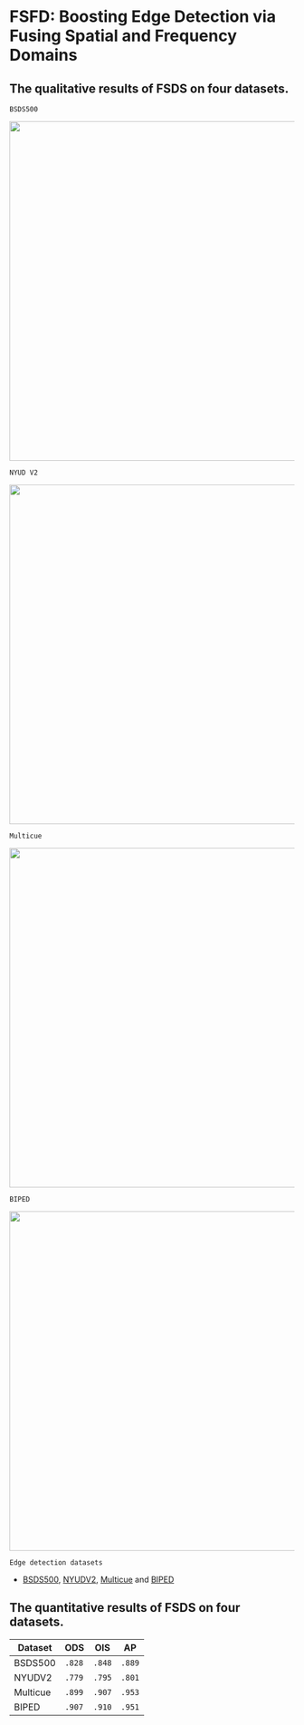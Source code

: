 # FSFD: Boosting Edge Detection via Fusing Spatial and Frequency Domains


## The qualitative results of FSDS on four datasets. 

``` BSDS500 ```
<div style="text-align:center"><img src='bsds500.png' width=600>
</div>


``` NYUD V2 ```
<div style="text-align:center"><img src='NYUD.png' width=600>
</div>

``` Multicue ```
<div style="text-align:center"><img src='Multicue.png' width=600>
</div>


``` BIPED ```
<div style="text-align:center"><img src='BIPED.png' width=600>
</div>

``` Edge detection datasets ```

* [BSDS500](https://www2.eecs.berkeley.edu/Research/Projects/CS/vision/bsds/), [NYUDV2](https://cs.nyu.edu/~silberman/datasets/nyu_depth_v2.html), [Multicue](http://serre-lab.clps.brown.edu/resource/multicue/) and [BIPED](https://xavysp.github.io/MBIPED/)

## The quantitative results of FSDS on four datasets.

<center>

| Dataset  | ODS      | OIS      | AP       |
| -------- | -------- | -------- | -------- |
| BSDS500  | `.828` | `.848` | `.889` |
| NYUDV2   | `.779` | `.795` | `.801` |
| Multicue | `.899` | `.907` | `.953` |
| BIPED    | `.907` | `.910` | `.951` |
